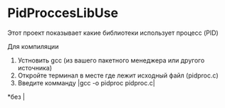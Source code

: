 # PidProccesLibUse
Этот проект показывает какие библиотеки использует процесс (PID)


Для компиляции 
1. Устновить gcc (из вашего пакетного менеджера или другого источника)
2. Откройте терминал в месте где лежит исходный файл (pidproc.c)
3. Введите комманду |gcc -o pidproc pidproc.c|

*без |

